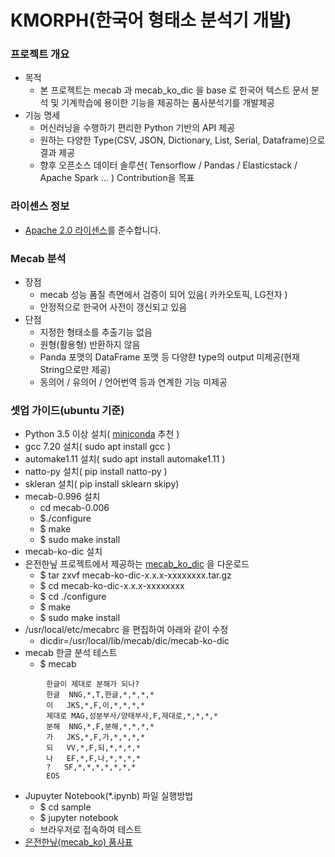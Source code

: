 # KMORPH(한국어 형태소 분석기 개발) #

### 프로젝트 개요
* 목적 
    * 본 프로젝트는 mecab 과 mecab_ko_dic 을 base 로 한국어 텍스트 문서 분석 및 기계학습에 용이한 기능을 제공하는 품사분석기를 개발제공
* 기능 명세
    * 머신러닝을 수행하기 편리한 Python 기반의 API 제공
    * 원하는 다양한 Type(CSV, JSON, Dictionary, List, Serial, Dataframe)으로 결과 제공
    * 향후 오픈소스 데이터 솔루션( Tensorflow / Pandas / Elasticstack / Apache Spark ... ) Contribution을 목표


### 라이센스 정보 
* [Apache 2.0 라이센스](https://olis.or.kr/license/Detailselect.do?lId=1002)를 준수합니다.


### Mecab 분석
* 장점
    * mecab 성능 품질 측면에서 검증이 되어 있음( 카카오토픽, LG전자 )
    * 안정적으로 한국어 사전이 갱신되고 있음
* 단점
    * 지정한 형태소를 추출기능 없음
    * 원형(활용형) 반환하지 않음
    * Panda 포맷의 DataFrame 포맷 등 다양햔 type의 output 미제공(현재 String으로만 제공)
    * 동의어 / 유의어 / 언어번역 등과 연계한 기능 미제공


### 셋업 가이드(ubuntu 기준)
* Python 3.5 이상 설치( [miniconda](https://conda.io/miniconda.html) 추천 )
* gcc 7.20 설치( sudo apt install gcc )
* automake1.11 설치( sudo apt install automake1.11 )
* natto-py 설치( pip install natto-py )
* skleran 설치( pip install sklearn skipy)
* mecab-0.996 설치
    * cd mecab-0.006
    * $./configure
    * $ make
    * $ sudo make install
* mecab-ko-dic 설치
* 은전한닢 프로젝트에서 제공하는 [mecab_ko_dic](https://bitbucket.org/eunjeon/mecab-ko-dic/downloads/) 을 다운로드
    * $ tar zxvf mecab-ko-dic-x.x.x-xxxxxxxx.tar.gz
    * $ cd mecab-ko-dic-x.x.x-xxxxxxxx
    * $ cd ./configure
    * $ make
    * $ sudo make install
* /usr/local/etc/mecabrc 을 편집하여 아래와 같이 수정
    * dicdir=/usr/local/lib/mecab/dic/mecab-ko-dic
* mecab 한글 분석 테스트
    * $ mecab
```
        한글이 제대로 분해가 되나?
        한글	NNG,*,T,한글,*,*,*,*
        이	JKS,*,F,이,*,*,*,*
        제대로	MAG,성분부사/양태부사,F,제대로,*,*,*,*
        분해	NNG,*,F,분해,*,*,*,*
        가	JKS,*,F,가,*,*,*,*
        되	VV,*,F,되,*,*,*,*
        나	EF,*,F,나,*,*,*,*
        ?	SF,*,*,*,*,*,*,*
        EOS
```
* Jupuyter Notebook(*.ipynb) 파일 실행방법
    * $ cd sample
    * $ jupyter notebook
    * 브라우저로 접속하여 테스트
* [은전한닢(mecab_ko) 품사표](https://docs.google.com/spreadsheets/d/1-9blXKjtjeKZqsf4NzHeYJCrr49-nXeRF6D80udfcwY/edit#gid=589544265)

